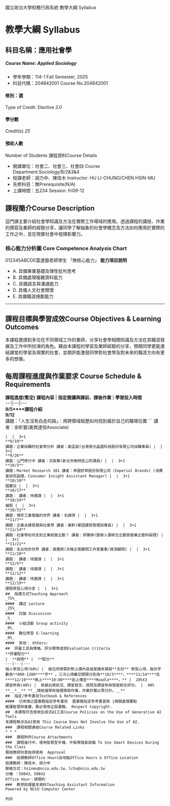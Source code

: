 國立政治大學校務行政系統 教學大綱 Syllabus
# 教學大綱 Syllabus
##  科目名稱：應用社會學
#####  Course Name: Applied Sociology
  * 學年學期：114-1 Fall Semester, 2025 
  * 科目代碼：204842001 Course No.204842001


#### 修別：選
Type of Credit: Elective 
_3.0_
#### 學分數
Credit(s)
_25_
#### 預收人數
Number of Students
課程資料Course Details
  * 開課單位：社會二、社會三、社會四 Course Department:Sociology/B/2&3&4 
  * 授課老師：胡力中、陳信木 Instructor: HU LI-CHUNG/CHEN HSIN-MU 
  * 先修科目：無Prerequisite(N/A)
  * 上課時間：五234 Session: fri09-12


##  課程簡介Course Description
這門課主要介紹社會學知識及方法在實際工作場域的應用。透過課程的講授、作業的撰寫及業師的經驗分享，讓同學了解抽象的社會學概念及方法如何應用於實際的工作之中，並在現實社會中發揮影響力。
###  核心能力分析圖 Core Competence Analysis Chart
012345ABCDE雷達圖老師學生
「無核心能力」 
**能力項目說明**
  * A. 具備專業基礎及理性批判思考
  * B. 具備處理複雜資料能力
  * C. 具備語言與溝通能力
  * D. 具備人文社會關懷
  * E. 具備職涯規劃能力


* * *
##  課程目標與學習成效Course Objectives & Learning Outcomes 
本課程邀請到多位在不同領域工作的業師，分享社會學相關知識及方法在其職涯發展及工作中所扮演的角色。藉由本課程的學習及業師經驗的分享，預期同學更能連結課堂的學習及現實的社會，並期許能激發同學對社會學及對未來的職涯方向有更多的想像。
##  每周課程進度與作業要求 Course Schedule & Requirements
**課程進度(暫定)**
**課程內容** |  **指定閱讀與課前、課後作業** |  **學習投入時間**  
---|---|---  
**9/5****課程介紹**  
**9/12**  
講題：「人生沒有白走的路」：用跨領域經歷如何找到屬於自己的職場位置 ```
講者：余昕寰(美商達信Associate)
```
|  |  3+1  
**9/19**  
講題：企業採購的社會學分析 講者：謝孟庭(台灣美光晶圓科技股份有限公司採購專員) |  |  3+1  
**9/26**  
講題：公門修行中 講者：洪英華(新北市樹林區公所課員) |  |  3+1  
**10/3**  
講題：Market Research 101 講者：帝國菸草股份有限公司（Imperial Brands) (消費者研究副理，Consumer Insight Assistant Manager) |  |  3+1  
**10/10**  
國慶日 |  |  3+1  
**10/17**  
講題： 講者：待邀請 |  |  3+1  
**10/24**  
補假 |  |  3+1  
**10/31**  
講題：博弈工業電腦的世界 講者：毛緯琪 |  |  3+1  
**11/7**  
講題：企業永續發展與社會學 講者：黃軒(華固建設管理部專員) |  |  3+1  
**11/14**  
講題：社會學如何走到企業經營企劃？ 講者：郭雅婷(國泰人壽綜合企劃部營業企劃科副理) |  |  3+1  
**11/21**  
講題：走出吃的世界 講者：裘雁鈴(天帷企管顧問工作室董事/資深顧問) |  |  3+1  
**11/28**  
講題： 講者：待邀請 |  |  3+1  
**12/5**  
講題： 講者：待邀請 |  |  3+1  
**12/12**  
講題： 講者：待邀請 |  |  3+1  
**12/19**  
課程學習心得分享 |  |  3+1  
##  授課方式Teaching Approach
_75%_
####  講述 Lecture
_25%_
####  討論 Discussion
_%_
####  小組活動 Group activity
_0%_
####  數位學習 E-learning
_0%_
####  其他： Others:
##  評量工具與策略、評分標準成效Evaluation Criteria
**評量配分**
|  **說明** |  **配分**  
---|---|---  
個人學習心得(60%) |  每位同學需針對上課內容或是讀本撰寫**五份** 學習心得，每份字數為**800-1200****字** 。三次心得繳交期限分別為**10/3****、****11/14****及****12/19****晚上****10:00****前上傳至****Moodle****。** |  20%X3  
課堂參與(40%) |  依據出席狀況、課堂發言、提問及課堂參與程度綜合評分。 |  40%  
**__*__** **__請依循學術倫理撰寫作業，作業抄襲以零分計。__**
##  指定/參考書目Textbook & References
####  已申請之圖書館指定參考書目  圖書館指定參考書查詢 |相關處理要點
維護智慧財產權，務必使用正版書籍。 Respect Copyright.
##  本課程可否使用生成式AI工具Course Policies on the Use of Generative AI Tools
本課程無涉及AI使用 This Course Does Not Involve the Use of AI.
###  課程相關連結Course Related Links
* * *
###  課程附件Course Attachments
###  課程進行中，使用智慧型手機、平板等隨身設備 To Use Smart Devices During the Class
需經教師同意始得使用  Approval
###  授課教師Office Hours及地點Office Hours & Office Location
授課教師：陳信木、胡力中
聯絡方式：hsinmu@nccu.edu.tw、lchu@nccu.edu.tw
分機 ：50843、50842
Office Hour：請預約
###  教學助理基本資料Teaching Assistant Information
Powered by NCCU Computer Center
  
列印
